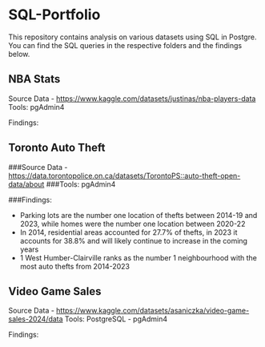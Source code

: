 # SQL-Portfolio
This repository contains analysis on various datasets using SQL in Postgre. You can find the SQL queries in the respective folders and the findings below.


## NBA Stats
Source Data - https://www.kaggle.com/datasets/justinas/nba-players-data
Tools: pgAdmin4

Findings:


## Toronto Auto Theft
###Source Data - https://data.torontopolice.on.ca/datasets/TorontoPS::auto-theft-open-data/about
###Tools: pgAdmin4


###Findings:
- Parking lots are the number one location of thefts between 2014-19 and 2023, while homes were the number one location between 2020-22
- In 2014, residential areas accounted for 27.7% of thefts, in 2023 it accounts for 38.8% and will likely continue to increase in the coming years
- 1 West Humber-Clairville ranks as the number 1 neighbourhood with the most auto thefts from 2014-2023


## Video Game Sales
Source Data - https://www.kaggle.com/datasets/asaniczka/video-game-sales-2024/data
Tools: PostgreSQL - pgAdmin4


Findings:

